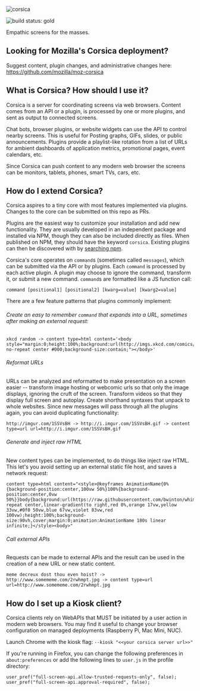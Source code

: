 ![corsica](https://raw.github.com/mozilla/corsica/master/static/corsica.png)

![build status: gold](https://travis-ci.org/mozilla/corsica.png)

Empathic screens for the masses.

## Looking for Mozilla's Corsica deployment?

Suggest content, plugin changes, and administrative changes here: https://github.com/mozilla/moz-corsica

## What is Corsica? How should I use it?

Corsica is a server for coordinating screens via web browsers. Content comes from an API or a plugin, is processed by one or more plugins, and sent as output to connected screens.

Chat bots, browser plugins, or website widgets can use the API to control nearby screens. This is useful for Posting graphs, GIFs, slides, or public announcements. Plugins provide a playlist-like rotation from a list of URLs for ambient dashboards of application metrics, promotional pages, event calendars, etc.

Since Corsica can push content to any modern web browser the screens can be monitors, tablets, phones, smart TVs, cars, etc.

## How do I extend Corsica?

Corsica aspires to a tiny core with most features implemented via plugins. Changes to the core can be submitted on this repo as PRs.

Plugins are the easiest way to customize your installation and add new functionality. They are usually developed in an independent package and installed via NPM, though they can also be included directly as files. When published on NPM, they should have the keyword `corsica`. Existing plugins can then be discovered with by [searching npm](https://www.npmjs.com/browse/keyword/corsica).

Corsica's core operates on `command`s (sometimes called `messages`), which can be submitted via the API or by plugins. Each `command` is processed by each active plugin. A plugin may choose to ignore the command, transform it, or submit a new command. `command`s are formatted like a JS function call:

`command [positional1] [positional2] [kwarg=value] [kwarg2=value]`

There are a few feature patterns that plugins commonly implement:

###### Create an easy to remember `command` that expands into a URL, sometimes after making an external request:
```
xkcd random -> content type=html content='<body style="margin:0;height:100%;background:url(http://imgs.xkcd.com/comics/cloud.png) no-repeat center #000;background-size:contain;"></body>'
```

###### Reformat URLs

URLs can be analyzed and reformatted to make presentation on a screen easier -- transform image hosting or webcomic urls so that only the image displays, ignoring the cruft of the screen. Transform videos so that they display full screen and autoplay. Create shorthand syntaxes that unpack to whole websites. Since new messages will pass through all the plugins again, you can avoid duplicating functionality:
```
http://imgur.com/1SSVsBH -> http://i.imgur.com/1SSVsBH.gif -> content type=url url=http://i.imgur.com/1SSVsBH.gif
```

###### Generate and inject raw HTML

New content types can be implemented, to do things like inject raw HTML. This let's you avoid setting up an external static file host, and saves a network request:
```
content type=html content="<style>@keyframes AnimationName{0%{background-position:center,100vw 50%}100%{background-position:center,0vw 50%}}body{background:url(https://raw.githubusercontent.com/bwinton/whimsy/f8c52e336233897ba37aa265e2fccdaa008a2ca1/wheeeeee.png)no-repeat center,linear-gradient(to right,red 0%,orange 17vw,yellow 33vw,#0f0 50vw,blue 67vw,violet 83vw,red 100vw);height:100%;background-size:90vh,cover;margin:0;animation:AnimationName 180s linear infinite;}</style><body>"
```

###### Call external APIs

Requests can be made to external APIs and the result can be used in the creation of a new URL or new static content.
```
meme decreux dost thou even hoist? -> http://www.somememe.com/2rwhmpt.jpg -> content type=url url=http://www.somememe.com/2rwhmpt.jpg
```

## How do I set up a Kiosk client?

Corsica clients rely on WebAPIs that MUST be initiated by a user action in modern web browsers. You may find it useful to change your browser configuration on managed deployments (Raspberry Pi, Mac Mini, NUC).

Launch Chrome with the kiosk flag: `--kiosk "<<your corsica server url>>"`

If you're running in Firefox, you can change the following preferences in `about:preferences` or add the following lines to `user.js` in the profile directory:
```
user_pref("full-screen-api.allow-trusted-requests-only", false);
user_pref("full-screen-api.approval-required", false);
```
